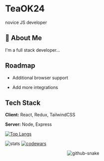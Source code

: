 # TeaOK24

novice JS developer


## 🚀 About Me
I'm a full stack developer...


## Roadmap

- Additional browser support

- Add more integrations


## Tech Stack

**Client:** React, Redux, TailwindCSS

**Server:** Node, Express 

[![Top Langs](https://github-readme-stats.vercel.app/api/top-langs/?username=TeaOK24&layout=compact)](https://github.com/anuraghazra/github-readme-stats)

![stats](https://github-readme-stats.vercel.app/api?username=TeaOK24&show_icons=true&theme=radical) [![codewars](https://www.codewars.com/users/username/badges/large)](https://www.codewars.com/users/username)  

<div style="text-align: center;">
  <picture>
    <source media="(prefers-color-scheme: dark)" srcset="https://raw.githubusercontent.com/TeaOK24/sanchpet/refs/heads/output/github-contribution-grid-snake-dark.svg" />
    <source media="(prefers-color-scheme: light)" srcset="https://raw.githubusercontent.com/TeaOK24/sanchpet/refs/heads/output/github-contribution-grid-snake.svg" />
    <img alt="github-snake" src="https://raw.githubusercontent.com/TeaOK24/sanchpet/refs/heads/output/github-contribution-grid-snake.svg" />
  </picture>
</div>


